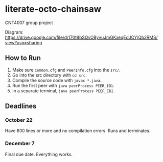 # literate-octo-chainsaw

CNT4007 group project

Diagram: https://drive.google.com/file/d/170t8bSQvOByvuJmGKxeqEdJOYjQb3RMS/view?usp=sharing

## How to Run

1. Make sure `Common.cfg` and `PeerInfo.cfg` into the `src/`.
2. Go into the src directory with `cd src`.
3. Compile the source code with `javac *.java`.
4. Run the first peer with `java peerProcess PEER_ID1`.
5. In a separate terminal, `java peerProcess PEER_ID2`.

## Deadlines

### October 22

Have 800 lines or more and no compilation errors. Runs and terminates.

### December 7

Final due date. Everything works.
